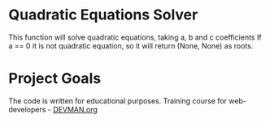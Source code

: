# Quadratic Equations Solver

This function will solve quadratic equations, taking a, b and c coefficients
If a == 0 it is not quadratic equation, so it will return (None, None) as roots.

# Project Goals

The code is written for educational purposes. Training course for web-developers - [DEVMAN.org](https://devman.org)
